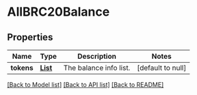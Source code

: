 # AllBRC20Balance
## Properties

| Name | Type | Description | Notes |
|------------ | ------------- | ------------- | -------------|
| **tokens** | [**List**](BRC20Balance.md) | The balance info list. | [default to null] |

[[Back to Model list]](../README.md#documentation-for-models) [[Back to API list]](../README.md#documentation-for-api-endpoints) [[Back to README]](../README.md)

